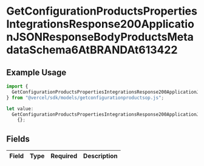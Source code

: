 # GetConfigurationProductsPropertiesIntegrationsResponse200ApplicationJSONResponseBodyProductsMetadataSchema6AtBRANDAt613422

## Example Usage

```typescript
import {
  GetConfigurationProductsPropertiesIntegrationsResponse200ApplicationJSONResponseBodyProductsMetadataSchema6AtBRANDAt613422,
} from "@vercel/sdk/models/getconfigurationproductsop.js";

let value:
  GetConfigurationProductsPropertiesIntegrationsResponse200ApplicationJSONResponseBodyProductsMetadataSchema6AtBRANDAt613422 =
    {};
```

## Fields

| Field       | Type        | Required    | Description |
| ----------- | ----------- | ----------- | ----------- |